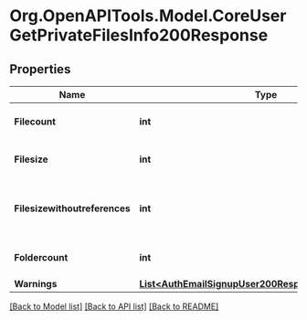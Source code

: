# Org.OpenAPITools.Model.CoreUserGetPrivateFilesInfo200Response

## Properties

Name | Type | Description | Notes
------------ | ------------- | ------------- | -------------
**Filecount** | **int** | Number of files in the area. | [default to null]
**Filesize** | **int** | Total size of the files in the area. | [default to null]
**Filesizewithoutreferences** | **int** | Total size of the area excluding file references | [default to null]
**Foldercount** | **int** | Number of folders in the area. | [default to null]
**Warnings** | [**List&lt;AuthEmailSignupUser200ResponseWarningsInner&gt;**](AuthEmailSignupUser200ResponseWarningsInner.md) |  | [optional] 

[[Back to Model list]](../README.md#documentation-for-models) [[Back to API list]](../README.md#documentation-for-api-endpoints) [[Back to README]](../README.md)

